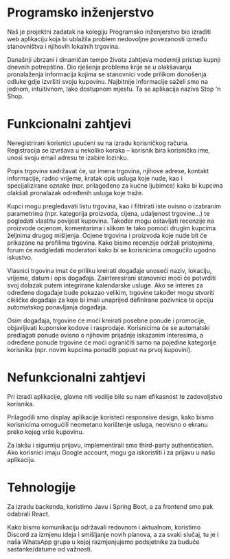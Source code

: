 # Programsko inženjerstvo
Naš je projektni zadatak na kolegiju Programsko inženjerstvo bio izraditi web aplikaciju koja bi ublažila problem nedovoljne povezanosti između stanovništva i njihovih lokalnih trgovina. 

Današnji ubrzani i dinamičan tempo života zahtjeva moderniji pristup kupnji dnevnih potrepština. Dio rješenja problema krije se u olakšavanju pronalaženja informacija kojima se stanovnici vode prilikom donošenja odluke gdje izvršiti svoju kupovinu. Najbitnije informacije saželi smo na jednom, intuitivnom, lako dostupnom mjestu. Ta se aplikacija naziva Stop 'n Shop.

# Funkcionalni zahtjevi
Neregistrirani korisnici upućeni su na izradu korisničkog računa. Registracija se izvršava u nekoliko koraka – korisnik bira korisničko ime, unosi svoju email adresu te izabire lozinku.

Popis trgovina sadržavat će, uz imena trgovina, njihove adrese, kontakt informacije, radno vrijeme, kratak opis usluga koje nude, kao i specijalizirane oznake (npr. prilagođeno za kućne ljubimce) kako bi kupcima olakšali pronalazak određenih usluga koje traže.

Kupci mogu pregledavati listu trgovina, kao i filtrirati iste ovisno o izabranim parametrima (npr. kategorija proizvoda, cijena, udaljenost trgovine…) te pogledati vlastitu povijest kupovina. Također mogu ostavljati recenzije na proizvode ocjenom, komentarima i slikom te tako pomoći drugim kupcima željnima drugog mišljenja. Ocjene trgovina i proizvoda koje nude bit će prikazane na profilima trgovina. Kako bismo recenzije održali pristojnima, forum će nadgledati moderatori kako bi se korisnicima omogućilo ugodno iskustvo.

Vlasnici trgovina imat će priliku kreirati događaje unoseći naziv, lokaciju, vrijeme, datum i opis događaja. Zainteresirani stanovnici moći će potvrditi svoj dolazak putem integrirane kalendarske usluge. Ako se interes za određene događaje bude pokazao velikim, trgovine također mogu stvoriti cikličke događaje za koje bi imali unaprijed definirane pozivnice te opciju automatskog ponavljanja događaja.

Osim događaja, trgovine će moći kreirati posebne ponude i promocije, objavljivati kuponske kodove i rasprodaje. Korisnicima će se automatski predlagati ponude ovisno o njihovim prijašnje iskazanim interesima, a određene ponude trgovine će moći ograničiti samo na pojedine kategorije korisnika (npr. novim kupcima ponuditi popust na prvoj kupovini).

# Nefunkcionalni zahtjevi
Pri izradi aplikacije, glavne niti vodilje bile su nam efikasnost te zadovoljstvo korisnika.

Prilagodili smo display aplikacije koristeći responsive design, kako bismo korisnicima omogućili neometano korištenje usluga, neovisno o ekranu preko kojeg vrše kupovinu.

Za lakšu i sigurniju prijavu, implementirali smo third-party authentication. Ako korisnici imaju Google account, mogu ga iskoristiti i za prijavu u našu aplikaciju.

# Tehnologije
Za izradu backenda, koristimo Javu i Spring Boot, a za frontend smo pak odabrali React.

Kako bismo komunikaciju održavali redovnom i aktualnom, koristimo Discord za izmjenu ideja i smišljanje novih planova, a za svaki slučaj, tu je i naša WhatsApp grupa u kojoj razmjenjujemo podsjetnike za buduće sastanke/datume od važnosti.
